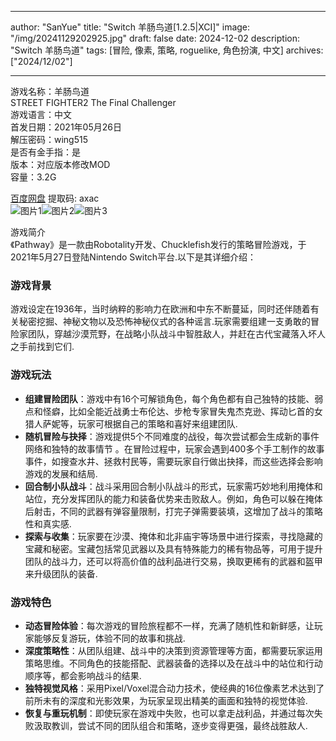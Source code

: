 
---
author: "SanYue"
title: "Switch 羊肠鸟道[1.2.5|XCI]"
image: "/img/20241129202925.jpg"
draft: false
date: 2024-12-02
description: "Switch 羊肠鸟道"
tags: [冒险, 像素, 策略, roguelike, 角色扮演, 中文]
archives: ["2024/12/02"]

---

游戏名称：羊肠鸟道   
STREET FIGHTER2 The Final Challenger    
游戏语言：中文  
首发日期：2021年05月26日  
解压密码：wing515  
是否有金手指：是  
版本：对应版本修改MOD   
容量：3.2G

[百度网盘](https://pan.baidu.com/s/1_-W6cLvEli3XLs8kcRV3BA) 提取码: axac  
![图片1](/img/393475.jpg)![图片2](/img/6f34d3.jpg)![图片3](/img/52a698.jpg)  

游戏简介  
《Pathway》是一款由Robotality开发、Chucklefish发行的策略冒险游戏，于2021年5月27日登陆Nintendo Switch平台.以下是其详细介绍：

### 游戏背景
游戏设定在1936年，当时纳粹的影响力在欧洲和中东不断蔓延，同时还伴随着有关秘密挖掘、神秘文物以及恐怖神秘仪式的各种谣言.玩家需要组建一支勇敢的冒险家团队，穿越沙漠荒野，在战略小队战斗中智胜敌人，并赶在古代宝藏落入坏人之手前找到它们.

### 游戏玩法
- **组建冒险团队**：游戏中有16个可解锁角色，每个角色都有自己独特的技能、弱点和怪癖，比如全能近战勇士布伦达、步枪专家冒失鬼杰克逊、挥动匕首的女猎人萨妮等，玩家可根据自己的策略和喜好来组建团队.
- **随机冒险与抉择**：游戏提供5个不同难度的战役，每次尝试都会生成新的事件网络和独特的故事情节 。在冒险过程中，玩家会遇到400多个手工制作的故事事件，如搜查水井、拯救村民等，需要玩家自行做出抉择，而这些选择会影响游戏的发展和结局.
- **回合制小队战斗**：战斗采用回合制小队战斗的形式，玩家需巧妙地利用掩体和站位，充分发挥团队的能力和装备优势来击败敌人。例如，角色可以躲在掩体后射击，不同的武器有弹容量限制，打完子弹需要装填，这增加了战斗的策略性和真实感.
- **探索与收集**：玩家要在沙漠、掩体和北非庙宇等场景中进行探索，寻找隐藏的宝藏和秘密。宝藏包括常见武器以及具有特殊能力的稀有物品等，可用于提升团队的战斗力，还可以将高价值的战利品进行交易，换取更稀有的武器和盔甲来升级团队的装备.

### 游戏特色
- **动态冒险体验**：每次游戏的冒险旅程都不一样，充满了随机性和新鲜感，让玩家能够反复游玩，体验不同的故事和挑战.
- **深度策略性**：从团队组建、战斗中的决策到资源管理等方面，都需要玩家运用策略思维。不同角色的技能搭配、武器装备的选择以及在战斗中的站位和行动顺序等，都会影响战斗的结果.
- **独特视觉风格**：采用Pixel/Voxel混合动力技术，使经典的16位像素艺术达到了前所未有的深度和光影效果，为玩家呈现出精美的画面和独特的视觉体验.
- **恢复与重玩机制**：即使玩家在游戏中失败，也可以拿走战利品，并通过每次失败汲取教训，尝试不同的团队组合和策略，逐步变得更强，最终战胜敌人.
 
